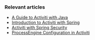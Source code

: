 ### Relevant articles

- [A Guide to Activiti with Java](https://www.baeldung.com/java-activiti)
- [Introduction to Activiti with Spring](https://www.baeldung.com/spring-activiti)
- [Activiti with Spring Security](https://www.baeldung.com/activiti-spring-security)
- [ProcessEngine Configuration in Activiti](https://www.baeldung.com/activiti-process-engine)
